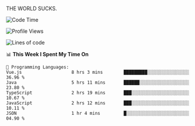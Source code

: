 THE WORLD SUCKS.

<!--START_SECTION:waka-->
![Code Time](http://img.shields.io/badge/Code%20Time-1%2C109%20hrs%2032%20mins-blue)

![Profile Views](http://img.shields.io/badge/Profile%20Views-1-blue)

![Lines of code](https://img.shields.io/badge/From%20Hello%20World%20I%27ve%20Written-1.4%20million%20lines%20of%20code-blue)

📊 **This Week I Spent My Time On** 

```text
💬 Programming Languages: 
Vue.js                   8 hrs 3 mins        █████████░░░░░░░░░░░░░░░░   36.96 % 
Java                     5 hrs 11 mins       ██████░░░░░░░░░░░░░░░░░░░   23.80 % 
TypeScript               2 hrs 19 mins       ███░░░░░░░░░░░░░░░░░░░░░░   10.67 % 
JavaScript               2 hrs 12 mins       ███░░░░░░░░░░░░░░░░░░░░░░   10.11 % 
JSON                     1 hr 4 mins         █░░░░░░░░░░░░░░░░░░░░░░░░   04.90 % 
```


<!--END_SECTION:waka-->
